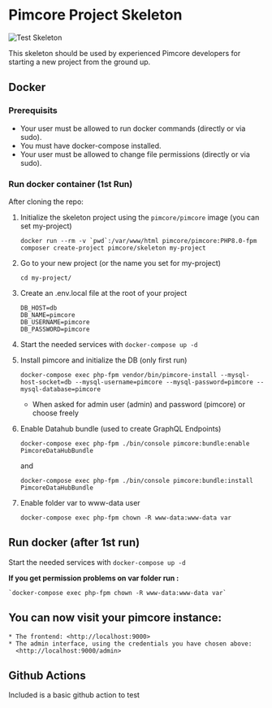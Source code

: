 # Pimcore Project Skeleton 

![Test Skeleton](https://github.com/swina/pimcore-10/actions/workflows/pimcore-skeleton.yml/badge.svg)

This skeleton should be used by experienced Pimcore developers for starting a new project from the ground up. 

## Docker

### Prerequisits

* Your user must be allowed to run docker commands (directly or via sudo).
* You must have docker-compose installed.
* Your user must be allowed to change file permissions (directly or via sudo).


### Run docker container (1st Run)

After cloning the repo:

1. Initialize the skeleton project using the `pimcore/pimcore` image (you can set my-project)

    ``docker run --rm -v `pwd`:/var/www/html pimcore/pimcore:PHP8.0-fpm composer create-project pimcore/skeleton my-project``

2. Go to your new project (or the name you set for my-project)

    `cd my-project/`

3. Create an .env.local file at the root of your project

    ```
    DB_HOST=db
    DB_NAME=pimcore
    DB_USERNAME=pimcore
    DB_PASSWORD=pimcore
    ```

4. Start the needed services with `docker-compose up -d`


5. Install pimcore and initialize the DB (only first run)

    `docker-compose exec php-fpm vendor/bin/pimcore-install --mysql-host-socket=db --mysql-username=pimcore --mysql-password=pimcore --mysql-database=pimcore`
    * When asked for admin user (admin) and password (pimcore) or choose freely

    
6. Enable Datahub bundle (used to create GraphQL Endpoints)

    `docker-compose exec php-fpm ./bin/console pimcore:bundle:enable PimcoreDataHubBundle`

    and

    `docker-compose exec php-fpm ./bin/console pimcore:bundle:install PimcoreDataHubBundle`

7. Enable folder var to www-data user

    `docker-compose exec php-fpm chown -R www-data:www-data var`

## Run docker (after 1st run)

Start the needed services with `docker-compose up -d`


**If you get permission problems on var folder run :**

    `docker-compose exec php-fpm chown -R www-data:www-data var`


## You can now visit your pimcore instance:
    * The frontend: <http://localhost:9000>
    * The admin interface, using the credentials you have chosen above:
      <http://localhost:9000/admin>


## Github Actions

Included is a basic github action to test 